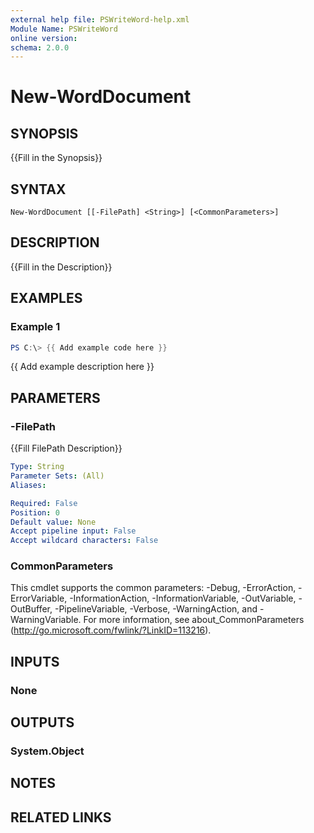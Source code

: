 ```yaml
---
external help file: PSWriteWord-help.xml
Module Name: PSWriteWord
online version:
schema: 2.0.0
---
```


# New-WordDocument

## SYNOPSIS
{{Fill in the Synopsis}}

## SYNTAX

```
New-WordDocument [[-FilePath] <String>] [<CommonParameters>]
```

## DESCRIPTION
{{Fill in the Description}}

## EXAMPLES

### Example 1
```powershell
PS C:\> {{ Add example code here }}
```

{{ Add example description here }}

## PARAMETERS

### -FilePath
{{Fill FilePath Description}}

```yaml
Type: String
Parameter Sets: (All)
Aliases:

Required: False
Position: 0
Default value: None
Accept pipeline input: False
Accept wildcard characters: False
```

### CommonParameters
This cmdlet supports the common parameters: -Debug, -ErrorAction, -ErrorVariable, -InformationAction, -InformationVariable, -OutVariable, -OutBuffer, -PipelineVariable, -Verbose, -WarningAction, and -WarningVariable.
For more information, see about_CommonParameters (http://go.microsoft.com/fwlink/?LinkID=113216).

## INPUTS

### None


## OUTPUTS

### System.Object

## NOTES

## RELATED LINKS
